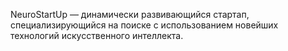 NeuroStartUp — динамически развивающийся стартап, специализирующийся на поиске с использованием новейших технологий искусственного интеллекта.